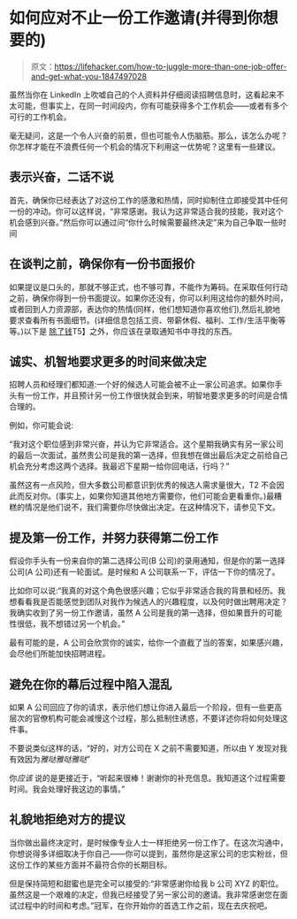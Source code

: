 # 如何应对不止一份工作邀请(并得到你想要的)

> 原文：<https://lifehacker.com/how-to-juggle-more-than-one-job-offer-and-get-what-you-1847497028>

虽然当你在 LinkedIn 上吹嘘自己的个人资料并仔细阅读招聘信息时，这看起来不太可能，但事实上，在同一时间段内，你有可能获得多个工作机会——或者有多个可行的工作机会。



毫无疑问，这是一个令人兴奋的前景，但也可能令人伤脑筋。那么，该怎么办呢？你怎样才能在不浪费任何一个机会的情况下利用这一优势呢？这里有一些建议。

## 表示兴奋，二话不说

首先，确保你已经表达了对这份工作的感激和热情，同时抑制住立即接受其中任何一份的冲动。你可以这样说，“非常感谢。我认为这非常适合我的技能，我对这个机会感到兴奋。”然后你可以通过问“你什么时候需要最终决定”来为自己争取一些时间

## 在谈判之前，确保你有一份书面报价

如果提议是口头的，那就不够正式，也不够可靠，不能作为筹码。在采取任何行动之前，确保你得到一份书面提议。如果你还没有，你可以利用这给你的额外时间，或者回到人力资源部，表达你的热情(同样，他们想知道你喜欢他们),然后礼貌地要求查看所有书面细节。(详细信息包括工资、带薪休假、福利、工作/生活平衡等等。)以下是 [除了钱](https://lifehacker.com/what-to-look-for-in-an-offer-letter-besides-the-money-1846922001)T5】之外，你应该在录取通知书中寻找的东西。

## 诚实、机智地要求更多的时间来做决定

招聘人员和经理们都知道:一个好的候选人可能会被不止一家公司追求。如果你手头有一份工作，并且预计另一份工作很快就会到来，明智地要求更多的时间是合情合理的。

例如，你可能会说:

“我对这个职位感到非常兴奋，并认为它非常适合。这个星期我确实有另一家公司的最后一次面试，虽然贵公司是我的第一选择，但我想在做出最后决定之前给自己机会充分考虑这两个选择。我最迟下星期一给你回电话，行吗？”

虽然这有一点风险，但大多数公司都意识到优秀的候选人需求量很大，T2 不会因此而反对你。(事实上，如果你知道其他地方需要你，他们可能会更看重你。)最糟糕的情况是他们说不，我们需要你尽快做出决定。在这种情况下，请参见下文。

## 提及第一份工作，并努力获得第二份工作

假设你手头有一份来自你的第二选择公司(B 公司)的录用通知，但是你的第一选择公司(A 公司)还有一轮面试。是时候和 A 公司联系一下，评估一下你的情况了。

比如你可以说:“我真的对这个角色很感兴趣；它似乎非常适合我的背景和经历。我想看看我是否能感觉到团队对我作为候选人的兴趣程度，以及何时做出聘用决定？我确实收到了另一份工作邀请，虽然 A 公司是我的第一选择，但如果晋升的可能性很低，我不想错过另一个机会。”

最有可能的是，A 公司会欣赏你的诚实，给你一个直截了当的答案，如果感兴趣，会尽他们所能加快招聘进程。

## 避免在你的幕后过程中陷入混乱

如果 A 公司回应了你的请求，表示他们想让你进入最后一个阶段，但有一些更高层次的官僚机构可能会减慢这个过程，那么抵制住诱惑，不要详述你将如何处理这件事。

不要说类似这样的话，“好的，对方公司在 X 之前不需要知道，所以由 Y 发现对我有效因为*雅哒雅哒雅哒*”

你*应该* 说的是更接近于，“听起来很棒！谢谢你的补充信息。我知道这个过程需要时间。我会处理好我这边的事情。”

## 礼貌地拒绝对方的提议

当你做出最终决定时，是时候像专业人士一样拒绝另一份工作了。在这次沟通中，你想说得多详细取决于你自己——你可以提到，虽然你是这家公司的忠实粉丝，但这份工作的某些方面并不最符合你的长期目标。

但是保持简短和甜蜜也是完全可以接受的:“非常感谢你给我 b 公司 XYZ 的职位。虽然这是一个艰难的决定，但我已经接受了另一家公司的邀请。我非常感谢您在面试过程中的时间和考虑。”冠军，在你开始你的首选工作之前，现在去庆祝吧。